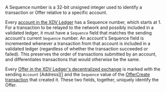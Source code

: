 A Sequence number is a 32-bit unsigned integer used to identify a transaction or Offer relative to a specific account.

Every [account in the XDV Ledger](accounts.html) has a Sequence number, which starts at 1. For a transaction to be relayed to the network and possibly included in a validated ledger, it must have a `Sequence` field that matches the sending account's current `Sequence` number. An account's Sequence field is incremented whenever a transaction from that account is included in a validated ledger (regardless of whether the transaction succeeded or failed). This preserves the order of transactions submitted by an account, and differentiates transactions that would otherwise be the same.

Every [Offer in the XDV Ledger's decentralized exchange](offers.html) is marked with the sending `Account` [Address][] and the `Sequence` value of the [OfferCreate transaction](offercreate.html) that created it. These two fields, together, uniquely identify the Offer.
